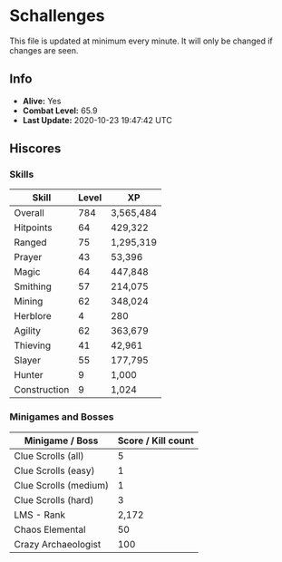 # Schallenges

This file is updated at minimum every minute. It will only be changed if changes are seen.

## Info

 - **Alive:** Yes
 - **Combat Level:** 65.9
 - **Last Update:** 2020-10-23 19:47:42 UTC

## Hiscores

### Skills

| Skill | Level | XP |
|--|--|--|
| Overall | 784 | 3,565,484 |
| Hitpoints | 64 | 429,322 |
| Ranged | 75 | 1,295,319 |
| Prayer | 43 | 53,396 |
| Magic | 64 | 447,848 |
| Smithing | 57 | 214,075 |
| Mining | 62 | 348,024 |
| Herblore | 4 | 280 |
| Agility | 62 | 363,679 |
| Thieving | 41 | 42,961 |
| Slayer | 55 | 177,795 |
| Hunter | 9 | 1,000 |
| Construction | 9 | 1,024 |

### Minigames and Bosses

| Minigame / Boss | Score / Kill count |
|--|--|
| Clue Scrolls (all) | 5 |
| Clue Scrolls (easy) | 1 |
| Clue Scrolls (medium) | 1 |
| Clue Scrolls (hard) | 3 |
| LMS - Rank | 2,172 |
| Chaos Elemental | 50 |
| Crazy Archaeologist | 100 |
